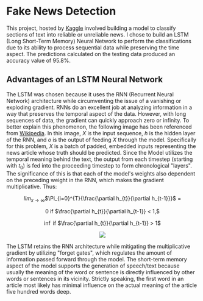 # Fake News Detection

This project, hosted by [Kaggle](https://www.kaggle.com/c/fake-news) involved building a model to classify sections of text into reliable or unreliable news. I chose to build an LSTM (Long Short-Term Memory) Neural Network to perform the classifications due to its ability to process sequential data while preserving the time aspect. The predictions calculated on the testing data produced an accuracy value of 95.8%.

## Advantages of an LSTM Neural Network
The LSTM was chosen because it uses the RNN (Recurrent Neural Network) architecture while circumventing the issue of a vanishing or exploding gradient. RNNs do an excellent job at analyzing information in a way that preserves the temporal aspect of the data. However, with long sequences of data, the gradient can quickly approach zero or infinity. To better explain this phenomenon, the following image has been referenced from [Wikipedia](https://en.wikipedia.org/wiki/Recurrent_neural_network). In this image, $X$ is the input sequence, $h$ is the hidden layer of the RNN, and $o$ is the output of feeding $X$ through the model. Specifically for this problem, $X$ is a batch of padded, embedded inputs representing the news article whose truth should be predicted. Since the Model utilizes the temporal meaning behind the text, the output from each timestep (starting with $t_0$) is fed into the proceeding timestep to form chronological "layers". The significance of this is that each of the model's weights also dependent on the preceding weight in the RNN, which makes the gradient multiplicative. Thus:

<center>

$lim_{x \to \infty}$$\Pi_{i=0}^{T}{\frac{\partial h_{t}}{\partial h_{t-1}}}$ $=$

$0$ if $\frac{\partial h_{t}}{\partial h_{t-1}} < 1,$

$\inf$ if $\frac{\partial h_{t}}{\partial h_{t-1}} > 1$

<img src="https://upload.wikimedia.org/wikipedia/commons/b/b5/Recurrent_neural_network_unfold.svg">
</center>

The LSTM retains the RNN architecture while mitigating the multiplicative gradient by utilizing "forget gates", which regulates the amount of information passed forward through the model. The short-term memory aspect of the model supports the generation of speech/text because usually the meaning of the word or sentence is directly influenced by other words or sentences in its vicinity. Strictly speaking, the first word in an article most likely has minimal influence on the actual meaning of the article five hundred words deep.